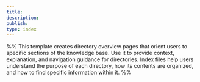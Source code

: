 ```yaml
---
title: 
description: 
publish: 
type: index
---
```

%% This template creates directory overview pages that orient users to specific sections of the knowledge base. Use it to provide context, explanation, and navigation guidance for directories. Index files help users understand the purpose of each directory, how its contents are organized, and how to find specific information within it. %%

